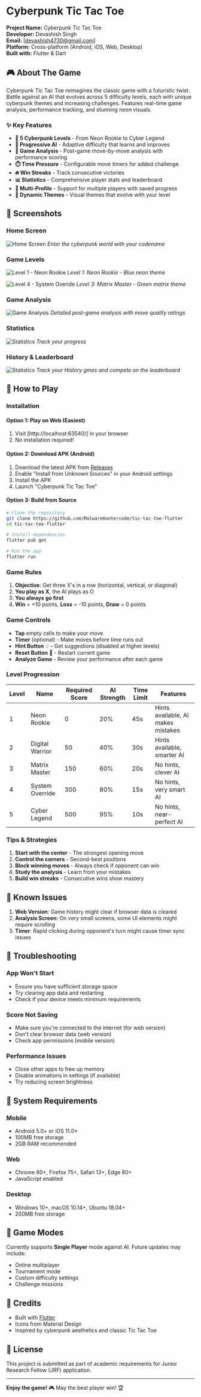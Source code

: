 # Cyberpunk Tic Tac Toe

**Project Name:** Cyberpunk Tic Tac Toe  
**Developer:** Devashish Singh  
**Email:** [devashish4730@gmail.com]  
**Platform:** Cross-platform (Android, iOS, Web, Desktop)  
**Built with:** Flutter & Dart  

## 🎮 About The Game

Cyberpunk Tic Tac Toe reimagines the classic game with a futuristic twist. Battle against an AI that evolves across 5 difficulty levels, each with unique cyberpunk themes and increasing challenges. Features real-time game analysis, performance tracking, and stunning neon visuals.

### ✨ Key Features

- **🌆 5 Cyberpunk Levels** - From Neon Rookie to Cyber Legend
- **🤖 Progressive AI** - Adaptive difficulty that learns and improves
- **🧠 Game Analysis** - Post-game move-by-move analysis with performance scoring
- **⏱️ Time Pressure** - Configurable move timers for added challenge
- **🔥 Win Streaks** - Track consecutive victories
- **📊 Statistics** - Comprehensive player stats and leaderboard
- **💾 Multi-Profile** - Support for multiple players with saved progress
- **🎨 Dynamic Themes** - Visual themes that evolve with your level

## 📸 Screenshots

### Home Screen
![Home Screen](screenshots/home_screen.png)
*Enter the cyberpunk world with your codename*

### Game Levels
![Level 1 - Neon Rookie](screenshots/level_1_game.png)
*Level 1: Neon Rookie - Blue neon theme*

![Level 4 - System Overide](screenshots/level_4_game.png)
*Level 3: Matrix Master - Green matrix theme*

### Game Analysis
![Game Analysis](screenshots/game_analysis.png)
*Detailed post-game analysis with move quality ratings*

### Statistics 
![Statistics](screenshots/statistics.png)
*Track your progress*

### History & Leaderboard
![Statistics](screenshots/history_screen.png)
*Track your History gmes and compete on the leaderboard*

## 🚀 How to Play

### Installation

#### Option 1: Play on Web (Easiest)
1. Visit [http://localhost:63540/] in your browser
2. No installation required!

#### Option 2: Download APK (Android)
1. Download the latest APK from [Releases](https://github.com/YourUsername/tic-tac-toe-flutter/releases)
2. Enable "Install from Unknown Sources" in your Android settings
3. Install the APK
4. Launch "Cyberpunk Tic Tac Toe"

#### Option 3: Build from Source
```bash
# Clone the repository
git clone https://github.com/MalwareHuntercode/tic-tac-toe-flutter 
cd tic-tac-toe-flutter

# Install dependencies
flutter pub get

# Run the app
flutter run
```

### Game Rules

1. **Objective**: Get three X's in a row (horizontal, vertical, or diagonal)
2. **You play as X**, the AI plays as O
3. **You always go first**
4. **Win** = +10 points, **Loss** = -10 points, **Draw** = 0 points

### Game Controls

- **Tap** empty cells to make your move
- **Timer** (optional) - Make moves before time runs out
- **Hint Button** 💡 - Get suggestions (disabled at higher levels)
- **Reset Button** 🔄 - Restart current game
- **Analyze Game** - Review your performance after each game

### Level Progression

| Level | Name | Required Score | AI Strength | Time Limit | Features |
|-------|------|----------------|-------------|------------|----------|
| 1 | Neon Rookie | 0 | 20% | 45s | Hints available, AI makes mistakes |
| 2 | Digital Warrior | 50 | 40% | 30s | Hints available, smarter AI |
| 3 | Matrix Master | 150 | 60% | 20s | No hints, clever AI |
| 4 | System Override | 300 | 80% | 15s | No hints, very smart AI |
| 5 | Cyber Legend | 500 | 95% | 10s | No hints, near-perfect AI |

### Tips & Strategies

1. **Start with the center** - The strongest opening move
2. **Control the corners** - Second-best positions
3. **Block winning moves** - Always check if opponent can win
4. **Study the analysis** - Learn from your mistakes
5. **Build win streaks** - Consecutive wins show mastery

## 🐛 Known Issues

1. **Web Version**: Game history might clear if browser data is cleared
2. **Analysis Screen**: On very small screens, some UI elements might require scrolling
3. **Timer**: Rapid clicking during opponent's turn might cause timer sync issues

## 🔧 Troubleshooting

### App Won't Start
- Ensure you have sufficient storage space
- Try clearing app data and restarting
- Check if your device meets minimum requirements

### Score Not Saving
- Make sure you're connected to the internet (for web version)
- Don't clear browser data (web version)
- Check app permissions (mobile version)

### Performance Issues
- Close other apps to free up memory
- Disable animations in settings (if available)
- Try reducing screen brightness

## 📱 System Requirements

### Mobile
- Android 5.0+ or iOS 11.0+
- 100MB free storage
- 2GB RAM recommended

### Web
- Chrome 80+, Firefox 75+, Safari 13+, Edge 80+
- JavaScript enabled

### Desktop
- Windows 10+, macOS 10.14+, Ubuntu 18.04+
- 200MB free storage

## 🎯 Game Modes

Currently supports **Single Player** mode against AI. Future updates may include:
- Online multiplayer
- Tournament mode
- Custom difficulty settings
- Challenge missions

## 🙏 Credits

- Built with [Flutter](https://flutter.dev)
- Icons from Material Design
- Inspired by cyberpunk aesthetics and classic Tic Tac Toe

## 📄 License

This project is submitted as part of academic requirements for Junior Research Fellow (JRF) application.

---

**Enjoy the game!** 🎮 May the best player win! 🏆

